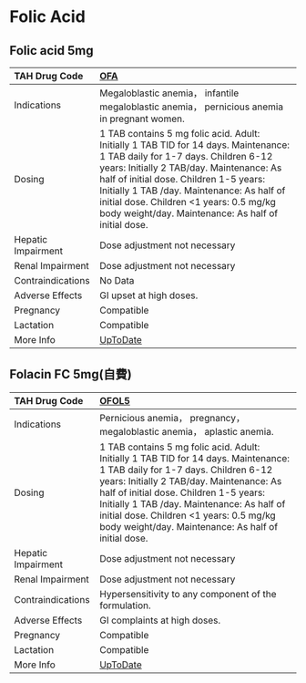 # Folic Acid

## Folic acid 5mg

| TAH Drug Code      | [OFA](https://www.tahsda.org.tw/drugs/hissearch.php?drug_code=OFA)                                                                                                                                                                                                                                                                                                 |
|:-------------------|:-------------------------------------------------------------------------------------------------------------------------------------------------------------------------------------------------------------------------------------------------------------------------------------------------------------------------------------------------------------------|
| Indications        | Megaloblastic anemia， infantile megaloblastic anemia， pernicious anemia in pregnant women.                                                                                                                                                                                                                                                                       |
| Dosing             | 1 TAB contains 5 mg folic acid. Adult: Initially 1 TAB TID for 14 days. Maintenance: 1 TAB daily for 1-7 days. Children 6-12 years: Initially 2 TAB/day. Maintenance: As half of initial dose. Children 1-5 years: Initially 1 TAB /day. Maintenance: As half of initial dose. Children <1 years: 0.5 mg/kg body weight/day. Maintenance: As half of initial dose. |
| Hepatic Impairment | Dose adjustment not necessary                                                                                                                                                                                                                                                                                                                                      |
| Renal Impairment   | Dose adjustment not necessary                                                                                                                                                                                                                                                                                                                                      |
| Contraindications  | No Data                                                                                                                                                                                                                                                                                                                                                            |
| Adverse Effects    | GI upset at high doses.                                                                                                                                                                                                                                                                                                                                            |
| Pregnancy          | Compatible                                                                                                                                                                                                                                                                                                                                                         |
| Lactation          | Compatible                                                                                                                                                                                                                                                                                                                                                         |
| More Info          | [UpToDate](https://www.uptodate.com/contents/folic-acid-drug-information)                                                                                                                                                                                                                                                                                          |

## Folacin FC 5mg(自費)

| TAH Drug Code      | [OFOL5](https://www.tahsda.org.tw/drugs/hissearch.php?drug_code=OFOL5)                                                                                                                                                                                                                                                                                             |
|:-------------------|:-------------------------------------------------------------------------------------------------------------------------------------------------------------------------------------------------------------------------------------------------------------------------------------------------------------------------------------------------------------------|
| Indications        | Pernicious anemia， pregnancy， megaloblastic anemia， aplastic anemia.                                                                                                                                                                                                                                                                                            |
| Dosing             | 1 TAB contains 5 mg folic acid. Adult: Initially 1 TAB TID for 14 days. Maintenance: 1 TAB daily for 1-7 days. Children 6-12 years: Initially 2 TAB/day. Maintenance: As half of initial dose. Children 1-5 years: Initially 1 TAB /day. Maintenance: As half of initial dose. Children <1 years: 0.5 mg/kg body weight/day. Maintenance: As half of initial dose. |
| Hepatic Impairment | Dose adjustment not necessary                                                                                                                                                                                                                                                                                                                                      |
| Renal Impairment   | Dose adjustment not necessary                                                                                                                                                                                                                                                                                                                                      |
| Contraindications  | Hypersensitivity to any component of the formulation.                                                                                                                                                                                                                                                                                                              |
| Adverse Effects    | GI complaints at high doses.                                                                                                                                                                                                                                                                                                                                       |
| Pregnancy          | Compatible                                                                                                                                                                                                                                                                                                                                                         |
| Lactation          | Compatible                                                                                                                                                                                                                                                                                                                                                         |
| More Info          | [UpToDate](https://www.uptodate.com/contents/folic-acid-drug-information)                                                                                                                                                                                                                                                                                          |


